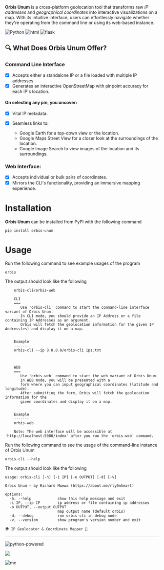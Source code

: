 **Orbis Unum** is a cross-platform geolocation tool that transforms raw *IP addresses* and *geographical coordinates* into interactive visualizations on a map. With its intuitive interface, users can effortlessly navigate whether they're operating from the command line or using its web-based instance.

![Python](https://img.shields.io/badge/Python-14354C?style=flat&logo=python) ![html](https://img.shields.io/badge/HTML-orange?style=flat&logo=html5&logoColor=white) ![flask](https://img.shields.io/badge/Flask-000000?style=flat&logo=flask)

## 🔍 What Does Orbis Unum Offer?
### Command Line Interface
- [x] Accepts either a standalone IP or a file loaded with multiple IP addresses.
- [x] Generates an interactive OpenStreetMap with pinpoint accuracy for each IP's location.
#### On selecting any pin, you uncover:
 - [x] Vital IP metadata.
 - [x] Seamless links to:

    * Google Earth for a top-down view or the location.
    * Google Maps Street View for a closer look at the surroundings of the location.
    * Google Image Search to view images of the location and its surroundings.

### Web Interface:
- [x] Accepts individual or bulk pairs of coordinates.
- [x] Mirrors the CLI's functionality, providing an immersive mapping experience.

# Installation
**Orbis Unum** can be installed from PyPI with the following command
```
pip install orbis-unum
```

# Usage
Run the following command to see example usages of the program
```
orbis
```

The output should look like the following
```
    orbis-cli/orbis-web

    CLI
    ===
       Use 'orbis-cli' command to start the command-line interface variant of Orbis Unum. 
       In CLI mode, you should provide an IP Address or a file containing IP Addresses as an argument. 
       Orbis will fetch the geolocation information for the given IP Address(es) and display it on a map.


    Example
    -------
    orbis-cli --ip 8.8.8.8/orbis-cli ips.txt



    WEB
    ===
       Use 'orbis-web' command to start the web variant of Orbis Unum.
       In WEB mode, you will be presented with a 
       form where you can input geographical coordinates (latitude and longitude).
       After submitting the form, Orbis will fetch the geolocation information for the 
       given coordinates and display it on a map.


    Example
    -------
    orbis-web

    Note: The web interface will be accessible at 'http://localhost:5000/index' after you run the 'orbis-web' command.
```

Run the following command to see the usage of the command-line instance of Orbis Unum
```
orbis-cli --help
```
The output should look like the following
```
usage: orbis-cli [-h] [-i IP] [-o OUTPUT] [-d] [-v]

Orbis Unum — by Richard Mwewa (https://about.me/rly0nheart)

options:
  -h, --help            show this help message and exit
  -i IP, --ip IP        ip address or file containing ip addresses
  -o OUTPUT, --output OUTPUT
                        map output name (default orbis)
  -d, --debug           run orbis-cli in debug mode
  -v, --version         show program's version number and exit

🌍 IP Geolocator & Coordinate Mapper 📍 
```
***
![python-powered](https://github.com/rly0nheart/orbis-unum/assets/74001397/c2d2d150-d8e7-4748-bd97-0ca62685fa91)

<a href="https://www.buymeacoffee.com/_rly0nheart"><img src="https://img.buymeacoffee.com/button-api/?text=Buy me a coffee&emoji=&slug=_rly0nheart&button_colour=40DCA5&font_colour=ffffff&font_family=Comic&outline_colour=000000&coffee_colour=FFDD00" /></a>

![me](https://github.com/rly0nheart/orbis-unum/assets/74001397/885e8710-8756-43c8-b63e-109b55af2b37)



